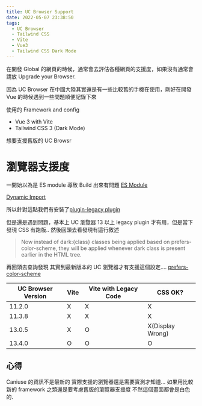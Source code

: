 ```yaml
---
title: UC Browser Support
date: 2022-05-07 23:38:50
tags:
  - UC Browser
  - Tailwind CSS
  - Vite
  - Vue3
  - Tailwind CSS Dark Mode
---
```


在開發 Global 的網頁的時候，通常會去評估各種網頁的支援度，如果沒有通常會請放 Upgrade your Browser.

因為 UC Browser 在中國大陸其實還是有一些比較舊的手機在使用，剛好在開發 Vue 的時候遇到一些問題順便記錄下來

使用的 Framework and config

- Vue 3 with Vite
- Tailwind CSS 3 (Dark Mode)

想要支援舊版的 UC Browsr

# 瀏覽器支援度

一開始以為是 ES module 導致 Build 出來有問題
[ES Module](https://caniuse.com/es6-module)

[Dynamic Import](https://caniuse.com/es6-module-dynamic-import)

所以針對這點我們有安裝了[plugin-legacy plugin](https://www.npmjs.com/package/@vitejs/plugin-legacy)

但是還是遇到問題，基本上 UC 瀏覽器 13 以上 legacy plugin 才有用，但是當下發現 CSS 有跑版.. 然後回頭去看發現有這行敘述

> Now instead of dark:{class} classes being applied based on prefers-color-scheme,
> they will be applied whenever dark class is present earlier in the HTML tree.

再回頭去查詢發現 其實到最新版本的 UC 瀏覽器才有支援這個設定....
[prefers-color-scheme](https://caniuse.com/?search=prefers-color-scheme)

| UC Browser Version | Vite | Vite with Legacy Code | CSS OK?          |
| ------------------ | ---- | --------------------- | ---------------- |
| 11.2.0             | X    | X                     | X                |
| 11.3.8             | X    | X                     | X                |
| 13.0.5             | X    | O                     | X(Display Wrong) |
| 13.4.0             | O    | O                     | O                |

## 心得

Caniuse 的資訊不是最新的 實際支援的瀏覽器還是需要實測才知道... 如果用比較新的 framework 之類還是要考慮舊版的瀏覽器支援度
不然這個畫面都會是白色的.
